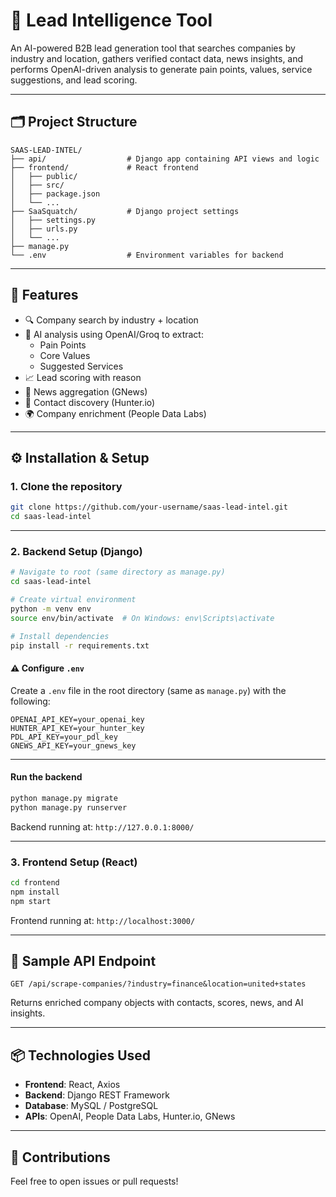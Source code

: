 
# 🧠 Lead Intelligence Tool

An AI-powered B2B lead generation tool that searches companies by industry and location, gathers verified contact data, news insights, and performs OpenAI-driven analysis to generate pain points, values, service suggestions, and lead scoring.

---

## 🗂️ Project Structure

```
SAAS-LEAD-INTEL/
├── api/                  # Django app containing API views and logic
├── frontend/             # React frontend
│   ├── public/
│   ├── src/
│   ├── package.json
│   └── ...
├── SaaSquatch/           # Django project settings
│   ├── settings.py
│   ├── urls.py
│   └── ...
├── manage.py
└── .env                  # Environment variables for backend
```

---

## 🚀 Features

- 🔍 Company search by industry + location
- 🧠 AI analysis using OpenAI/Groq to extract:
  - Pain Points
  - Core Values
  - Suggested Services
- 📈 Lead scoring with reason
- 📰 News aggregation (GNews)
- 📧 Contact discovery (Hunter.io)
- 🌍 Company enrichment (People Data Labs)

---

## ⚙️ Installation & Setup

### 1. Clone the repository

```bash
git clone https://github.com/your-username/saas-lead-intel.git
cd saas-lead-intel
```

---

### 2. Backend Setup (Django)

```bash
# Navigate to root (same directory as manage.py)
cd saas-lead-intel

# Create virtual environment
python -m venv env
source env/bin/activate  # On Windows: env\Scripts\activate

# Install dependencies
pip install -r requirements.txt
```

#### ⚠️ Configure `.env`

Create a `.env` file in the root directory (same as `manage.py`) with the following:

```
OPENAI_API_KEY=your_openai_key
HUNTER_API_KEY=your_hunter_key
PDL_API_KEY=your_pdl_key
GNEWS_API_KEY=your_gnews_key
```

---

#### Run the backend

```bash
python manage.py migrate
python manage.py runserver
```

Backend running at: `http://127.0.0.1:8000/`

---

### 3. Frontend Setup (React)

```bash
cd frontend
npm install
npm start
```

Frontend running at: `http://localhost:3000/`

---

## 🧪 Sample API Endpoint

```http
GET /api/scrape-companies/?industry=finance&location=united+states
```

Returns enriched company objects with contacts, scores, news, and AI insights.

---

## 📦 Technologies Used

- **Frontend**: React, Axios
- **Backend**: Django REST Framework
- **Database**: MySQL / PostgreSQL
- **APIs**: OpenAI, People Data Labs, Hunter.io, GNews

---

## 🤝 Contributions

Feel free to open issues or pull requests!
